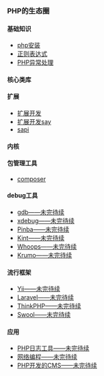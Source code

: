 ### PHP的生态圈

#### 基础知识
- [php安装](./php_install.md)
- [正则表达式](./php_preg.md)
- [PHP异常处理](./php_exception.md)

#### 核心类库

#### 扩展
- [扩展开发](./php_extend.md)
- [扩展开发say](./php_extend_say.md)
- [sapi](./php_sapi.md)

#### 内核

#### 包管理工具
- [composer](./php_composer.md)

#### debug工具
- [gdb——未完待续]()
- [xdebug——未完待续]()
- [Pinba——未完待续]()
- [Kint——未完待续]()
- [Whoops——未完待续]()
- [Krumo——未完待续]()

#### 流行框架
- [Yii——未完待续]()
- [Laravel——未完待续]()
- [ThinkPHP——未完待续]()
- [Swool——未完待续]()

#### 应用
- [PHP日志工具——未完待续]()
- [网络编程——未完待续]()
- [PHP开发的CMS——未完待续]()

